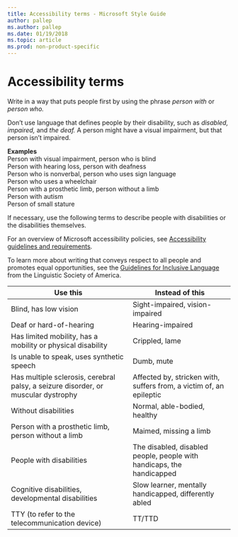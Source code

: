 ```yaml
---
title: Accessibility terms - Microsoft Style Guide
author: pallep
ms.author: pallep
ms.date: 01/19/2018
ms.topic: article
ms.prod: non-product-specific
---
```


# Accessibility terms

Write in a way that puts people first by using the phrase *person with* or *person who.*

Don’t use language that defines people by their disability, such as *disabled, impaired,* and *the deaf.* A person might have a visual impairment, but that person isn’t impaired.

**Examples**<br /> 
Person with visual impairment, person who is blind<br /> 
Person with hearing loss, person with deafness<br /> 
Person who is nonverbal, person who uses sign language<br /> 
Person who uses a wheelchair<br /> 
Person with a prosthetic limb, person without a limb<br /> 
Person with autism<br /> 
Person of small stature<br /> 

If necessary, use the following terms to describe people with disabilities or the disabilities themselves.

For an overview of Microsoft accessibility policies, see [Accessibility guidelines and requirements](~/accessibility/accessibility-guidelines-requirements.md). 

To learn more about writing that conveys respect to all people and promotes equal opportunities, see the [Guidelines for Inclusive Language](https://www.linguisticsociety.org/content/guidelines-inclusive-language "Linguistic Society of America's guidelines for inclusive language") from the Linguistic Society of America.


|                                   **Use this**                                    |                          **Instead of this**                          |
|-----------------------------------------------------------------------------------|-----------------------------------------------------------------------|
|                               Blind, has low vision                               |                    Sight-impaired, vision-impaired                    |
|                              Deaf or hard-of-hearing                              |                           Hearing-impaired                            |
|            Has limited mobility, has a mobility or physical disability            |                            Crippled, lame                             |
|                     Is unable to speak, uses synthetic speech                     |                              Dumb, mute                               |
| Has multiple sclerosis, cerebral palsy, a seizure disorder, or muscular dystrophy |  Affected by, stricken with, suffers from, a victim of, an epileptic  |
|                               Without disabilities                                |                     Normal, able-bodied, healthy                      |
|               Person with a prosthetic limb, person without a limb                |                        Maimed, missing a limb                         |
|                             People with disabilities                              | The disabled, disabled people, people with handicaps, the handicapped |
|                Cognitive disabilities, developmental disabilities                 |         Slow learner, mentally handicapped, differently abled         |
|                  TTY (to refer to the telecommunication device)                   |                                TT/TTD                                 |

